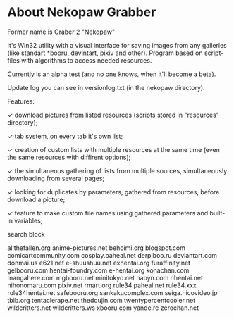# About Nekopaw Grabber
Former name is Graber 2 "Nekopaw"

It's Win32 utility with a visual interface for saving images from any galleries (like standart *booru, devintart, pixiv and other). Program based on script-files with algorithms to access needed resources.

Currently is an alpha test (and no one knows, when it'll become a beta).

Update log you can see in versionlog.txt (in the nekopaw directory).

Features:

✓ download pictures from listed resources (scripts stored in "resources" directory);

✓ tab system, on every tab it's own list;

✓ creation of custom lists with multiple resources at the same time (even the same resources with diffirent options);

✓ the simultaneous gathering of lists from multiple sources, simultaneously downloading from several pages;

✓ looking for duplicates by parameters, gathered from resources, before download a picture;

✓ feature to make custom file names using gathered parameters and built-in variables;

search block

allthefallen.org anime-pictures.net behoimi.org blogspot.com comicartcommunity.com cosplay.paheal.net derpiboo.ru deviantart.com donmai.us e621.net e-shuushuu.net exhentai.org furaffinity.net gelbooru.com hentai-foundry.com e-hentai.org konachan.com mangahere.com mgbooru.net minitokyo.net nabyn.com nhentai.net nihonomaru.com pixiv.net rmart.org rule34.paheal.net rule34.xxx rule34hentai.net safebooru.org sankakucomplex.com seiga.nicovideo.jp tbib.org tentaclerape.net thedoujin.com twentypercentcooler.net wildcritters.net wildcritters.ws xbooru.com yande.re zerochan.net 
